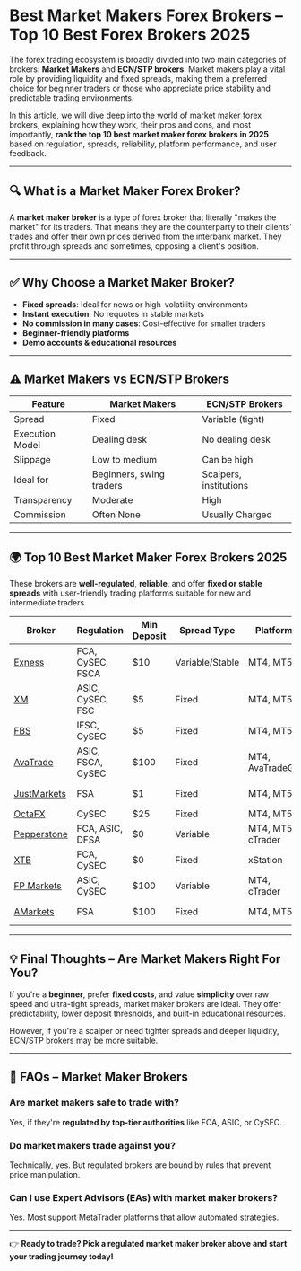 # Best Market Makers Forex Brokers – Top 10 Best Forex Brokers 2025

The forex trading ecosystem is broadly divided into two main categories of brokers: **Market Makers** and **ECN/STP brokers**. Market makers play a vital role by providing liquidity and fixed spreads, making them a preferred choice for beginner traders or those who appreciate price stability and predictable trading environments.

In this article, we will dive deep into the world of market maker forex brokers, explaining how they work, their pros and cons, and most importantly, **rank the top 10 best market maker forex brokers in 2025** based on regulation, spreads, reliability, platform performance, and user feedback.

---

## 🔍 What is a Market Maker Forex Broker?

A **market maker broker** is a type of forex broker that literally "makes the market" for its traders. That means they are the counterparty to their clients’ trades and offer their own prices derived from the interbank market. They profit through spreads and sometimes, opposing a client's position.

---

## ✅ Why Choose a Market Maker Broker?

* **Fixed spreads**: Ideal for news or high-volatility environments
* **Instant execution**: No requotes in stable markets
* **No commission in many cases**: Cost-effective for smaller traders
* **Beginner-friendly platforms**
* **Demo accounts & educational resources**

---

## ⚠️ Market Makers vs ECN/STP Brokers

| Feature         | Market Makers            | ECN/STP Brokers        |
| --------------- | ------------------------ | ---------------------- |
| Spread          | Fixed                    | Variable (tight)       |
| Execution Model | Dealing desk             | No dealing desk        |
| Slippage        | Low to medium            | Can be high            |
| Ideal for       | Beginners, swing traders | Scalpers, institutions |
| Transparency    | Moderate                 | High                   |
| Commission      | Often None               | Usually Charged        |

---

## 🌍 Top 10 Best Market Maker Forex Brokers 2025

These brokers are **well-regulated**, **reliable**, and offer **fixed or stable spreads** with user-friendly trading platforms suitable for new and intermediate traders.

| Broker                                                                                                 | Regulation        | Min Deposit | Spread Type     | Platform          | Link Web                                                                                                     |
| ------------------------------------------------------------------------------------------------------ | ----------------- | ----------- | --------------- | ----------------- | ------------------------------------------------------------------------------------------------------------ |
| [Exness](https://one.exnesstrack.org/a/english23)                                                      | FCA, CySEC, FSCA  | \$10        | Variable/Stable | MT4, MT5          | [Visit Exness](https://one.exnesstrack.org/a/english23)                                                      |
| [XM](https://clicks.pipaffiliates.com/c?c=589901&l=en&p=0)                                             | ASIC, CySEC, FSC  | \$5         | Fixed           | MT4, MT5          | [Visit XM](https://clicks.pipaffiliates.com/c?c=589901&l=en&p=0)                                             |
| [FBS](https://fbs.partners?ibl=587836&ibp=21398815)                                                    | IFSC, CySEC       | \$5         | Fixed           | MT4, MT5          | [Visit FBS](https://fbs.partners?ibl=587836&ibp=21398815)                                                    |
| [AvaTrade](https://www.avatrade.com?versionId=10301&tag=194438)                                        | ASIC, FSCA, CySEC | \$100       | Fixed           | MT4, AvaTradeGo   | [Visit AvaTrade](https://www.avatrade.com?versionId=10301&tag=194438)                                        |
| [JustMarkets](https://one.justmarkets.link/a/79iqw0j6nj)                                               | FSA               | \$1         | Fixed           | MT4, MT5          | [Visit JustMarkets](https://one.justmarkets.link/a/79iqw0j6nj)                                               |
| [OctaFX](https://my.octafx.com/open-account/?refid=ib35647800)                                         | CySEC             | \$25        | Fixed           | MT4, MT5          | [Visit OctaFX](https://my.octafx.com/open-account/?refid=ib35647800)                                         |
| [Pepperstone](https://trk.pepperstonepartners.com/aff_c?offer_id=367&aff_id=33954)                     | FCA, ASIC, DFSA   | \$0         | Variable        | MT4, MT5, cTrader | [Visit Pepperstone](https://trk.pepperstonepartners.com/aff_c?offer_id=367&aff_id=33954)                     |
| [XTB](https://link-pso.xtb.com/pso/zrUCY)                                                              | FCA, CySEC        | \$0         | Fixed           | xStation          | [Visit XTB](https://link-pso.xtb.com/pso/zrUCY)                                                              |
| [FP Markets](https://www.fpmarkets.com/?redir=stv&fpm-affiliate-utm-source=IB&fpm-affiliate-agt=56244) | ASIC, CySEC       | \$100       | Variable        | MT4, cTrader      | [Visit FP Markets](https://www.fpmarkets.com/?redir=stv&fpm-affiliate-utm-source=IB&fpm-affiliate-agt=56244) |
| [AMarkets](https://amarketstrading.co/?g=WNRAN9)                                                       | FSA               | \$100       | Fixed           | MT4, MT5          | [Visit AMarkets](https://amarketstrading.co/?g=WNRAN9)                                                       |

---

## 💡 Final Thoughts – Are Market Makers Right For You?

If you're a **beginner**, prefer **fixed costs**, and value **simplicity** over raw speed and ultra-tight spreads, market maker brokers are ideal. They offer predictability, lower deposit thresholds, and built-in educational resources.

However, if you're a scalper or need tighter spreads and deeper liquidity, ECN/STP brokers may be more suitable.

---

## 📌 FAQs – Market Maker Brokers

### Are market makers safe to trade with?

Yes, if they're **regulated by top-tier authorities** like FCA, ASIC, or CySEC.

### Do market makers trade against you?

Technically, yes. But regulated brokers are bound by rules that prevent price manipulation.

### Can I use Expert Advisors (EAs) with market maker brokers?

Yes. Most support MetaTrader platforms that allow automated strategies.

---

👉 **Ready to trade? Pick a regulated market maker broker above and start your trading journey today!**
